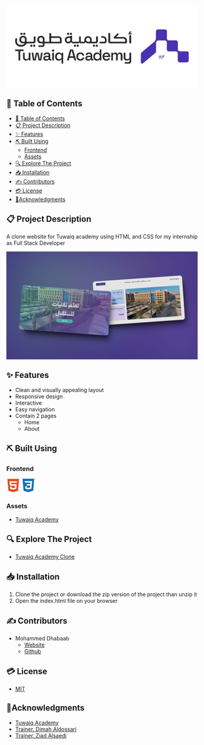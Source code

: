 <div style="display:flex; justify-content: center;">
  <img src="./assets/readme/banner/banner.jpg" alt="Project Logo" />
</div>

## 📂 Table of Contents

- [📂 Table of Contents](#-table-of-contents)
- [📋 Project Description](#-project-description)
- [✨ Features](#-features)
- [⛏️ Built Using](#️-built-using)
  - [Frontend](#frontend)
  - [Assets](#assets)
- [🔍 Explore The Project](#-explore-the-project)
- [📥 Installation](#-installation)
- [✍ Contributors](#-contributors)
- [💳 License](#-license)
- [🏅Acknowledgments](#acknowledgments)

## 📋 Project Description

A clone website for Tuwaiq academy using HTML and CSS for my internship as Full Stack Developer

<div style="display:flex; justify-content: center;">
  <img src="./assets/readme/view/view-main.png" alt="Project snapshot" />
</div>

## ✨ Features

- Clean and visually appealing layout
- Responsive design
- Interactive
- Easy navigation
- Contain 2 pages
  - Home
  - About

## ⛏️ Built Using

### Frontend

<a href="https://developer.mozilla.org/en-US/docs/Glossary/HTML5" target="_blank" rel="noreferrer"><img src="./assets/readme/skills/frontend/html.svg" width="36" height="36" alt="HTML5" title="HTML5" /></a>
<a href="https://www.w3.org/TR/CSS/#css" target="_blank" rel="noreferrer"><img src="./assets/readme/skills/frontend/css.svg" width="36" height="36" alt="CSS3" title="CSS3" /></a>


### Assets

- [Tuwaiq Academy](https://tuwaiq.edu.sa/)


## 🔍 Explore The Project

- [Tuwaiq Academy Clone](https://mohammed-dhabaab.github.io/tuwaiq-adademy-clone/)


## 📥 Installation

1. Clone the project or download the zip version of the project than unzip it
2. Open the index.html file on your browser

## ✍ Contributors

- Mohammed Dhabaab
  - [Website](https://mohammeddhabaab.com/)
  - [Github](https://github.com/mohammed-dhabaab)

## 💳 License

- [MIT](https://choosealicense.com/licenses/mit/)

## 🏅Acknowledgments
- [Tuwaiq Academy](https://mohammed-dhabaab.github.io/tuwaiq-adademy-clone/)
- [Trainer. Dimah Aldossari](https://github.com/Dimah-Aldossari)
- [Trainer. Ziad Alsaedi](https://github.com/ZiadAlsaedi)
